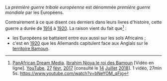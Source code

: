 <!-- TITLE: Première guerre tribale européenne -->
<!-- SUBTITLE: Présentation de la première guerre tribale européenne -->

La *première guerre tribale européenne* est dénommée *première guerre mondiale* par les Européens.

Contrairement à ce que disent ces derniers dans leurs livres d'histoire, cette guerre a durée de [1914](/histoire/date/calendrier-gregorien/par-annee/1914) à [1920](/histoire/date/calendrier-gregorien/par-annee/1920). La raison vient du fait que[^2] :
* les Européens se battaient entre eux aussi sur les sols Africains ;
* c'est en [1920](/histoire/date/calendrier-gregorien/par-annee/1920) que les Allemands capitulent face aux Anglais sur le [territoire Bamoun](/geographie/royaume/afrique/a-situer/bamoun).


[^2]: [PanAfrican Dream Media](https://www.youtube.com/channel/UCu0a1M4ANVmdvF4Zj7c4HIA). [Ibrahim Njoya le roi des Bamoun](https://www.youtube.com/watch?v=bNeYOM_qFjg) [Vidéo en ligne]. [YouTube](https://www.youtube.com/), [27](/histoire/date/calendrier-gregorien/par-jour/27) [févr.](/histoire/date/calendrier-gregorien/par-mois/fevrier) [2017](https://partage.leremsesh.com/histoire/date/calendrier-gregorien/par-annee/2017) [consulté le [14](/histoire/date/calendrier-gregorien/par-jour/14) [Juillet](/histoire/date/calendrier-gregorien/par-mois/juillet) [2018](/histoire/date/calendrier-gregorien/par-annee/2018)]. 1 vidéo, 27min 5s. https://www.youtube.com/watch?v=bNeYOM_qFjg